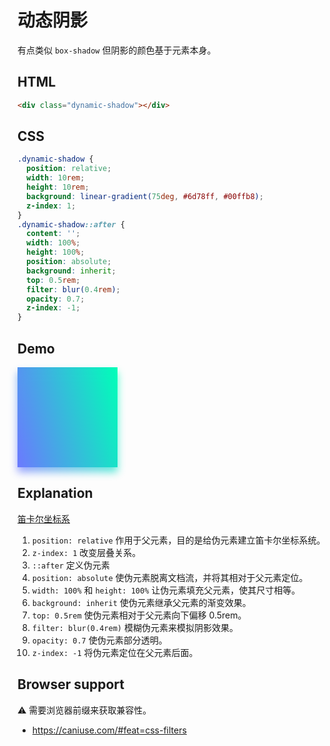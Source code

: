 # 动态阴影

有点类似 `box-shadow` 但阴影的颜色基于元素本身。

## HTML

```html
<div class="dynamic-shadow"></div>
```

## CSS

```css
.dynamic-shadow {
  position: relative;
  width: 10rem;
  height: 10rem;
  background: linear-gradient(75deg, #6d78ff, #00ffb8);
  z-index: 1;
}
.dynamic-shadow::after {
  content: '';
  width: 100%;
  height: 100%;
  position: absolute;
  background: inherit;
  top: 0.5rem;
  filter: blur(0.4rem);
  opacity: 0.7;
  z-index: -1;
}
```

## Demo

<div class="snippet-demo">
  <div class="snippet-demo__dynamic-shadow"></div>
</div>

<style>
.snippet-demo__dynamic-shadow {
  position: relative;
  width: 10rem;
  height: 10rem;
  background: linear-gradient(75deg, #6d78ff, #00ffb8);
  z-index: 1;
}
.snippet-demo__dynamic-shadow::after {
  content: '';
  position: absolute;
  width: 100%;
  height: 100%;
  background: inherit;
  top: 0.5rem;
  filter: blur(0.4rem);
  opacity: 0.7;
  z-index: -1;
}
</style>

## Explanation

[笛卡尔坐标系](https://en.wikipedia.org/wiki/Cartesian_coordinate_system)

1.  `position: relative` 作用于父元素，目的是给伪元素建立笛卡尔坐标系统。
2.  `z-index: 1` 改变层叠关系。
3.  `::after` 定义伪元素
4.  `position: absolute` 使伪元素脱离文档流，并将其相对于父元素定位。
5.  `width: 100%` 和 `height: 100%` 让伪元素填充父元素，使其尺寸相等。
6.  `background: inherit` 使伪元素继承父元素的渐变效果。
7.  `top: 0.5rem` 使伪元素相对于父元素向下偏移 0.5rem。
8.  `filter: blur(0.4rem)` 模糊伪元素来模拟阴影效果。
9.  `opacity: 0.7` 使伪元素部分透明。
10. `z-index: -1` 将伪元素定位在父元素后面。

## Browser support

<span class="snippet__support-note">⚠️ 需要浏览器前缀来获取兼容性。</span>

- https://caniuse.com/#feat=css-filters

<!-- tags: visual -->
